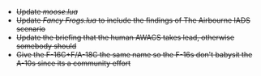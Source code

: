 - ~~Update _moose.lua_~~
- ~~Update _Fancy Frogs.lua_ to include the findings of The Airbourne IADS scenario~~
- ~~Update the briefing that the human AWACS takes lead, otherwise somebody should~~
- ~~Give the F-16C+F/A-18C the same name so the F-16s don't babysit the A-10s since its a community effort~~
